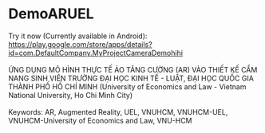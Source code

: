 # DemoARUEL
Try it now (Currently available in Android): https://play.google.com/store/apps/details?id=com.DefaultCompany.MyProjectCameraDemohihi
<br>
<br>
ỨNG DỤNG MÔ HÌNH THỰC TẾ ẢO TĂNG CƯỜNG (AR) VÀO THIẾT KẾ CẨM NANG SINH VIÊN TRƯỜNG ĐẠI HỌC KINH TẾ - LUẬT, ĐẠI HỌC QUỐC GIA THÀNH PHỐ HỒ CHÍ MINH (University of
Economics and Law - Vietnam National University, Ho Chi Minh City)
<br>
<br>
Keywords: AR, Augmented Reality, UEL, VNUHCM, VNUHCM-UEL, VNUHCM-University of Economics and Law, VNU-HCM
